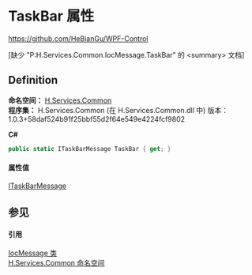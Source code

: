 # TaskBar 属性
https://github.com/HeBianGu/WPF-Control

\[缺少 "P:H.Services.Common.IocMessage.TaskBar" 的 &lt;summary&gt; 文档\]



## Definition
**命名空间：** <a href="b9cdd84f-6623-a51a-f53b-465103ced202">H.Services.Common</a>  
**程序集：** H.Services.Common (在 H.Services.Common.dll 中) 版本：1.0.3+58daf524b91f25bbf55d2f64e549e4224fcf9802

**C#**
``` C#
public static ITaskBarMessage TaskBar { get; }
```



#### 属性值
<a href="94fbed85-ba50-cc8a-6a5b-eb93d9992b57">ITaskBarMessage</a>

## 参见


#### 引用
<a href="99e1ae6e-b437-8627-58dd-72c23514d5b3">IocMessage 类</a>  
<a href="b9cdd84f-6623-a51a-f53b-465103ced202">H.Services.Common 命名空间</a>  
